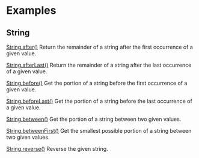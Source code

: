 # Examples

## String

[String.after()](https://github.com/filipprober/support/tree/0.x/example/string_after.dart)
Return the remainder of a string after the first occurrence of a given value.

[String.afterLast()](https://github.com/filipprober/support/tree/0.x/example/string_after_last.dart)
Return the remainder of a string after the last occurrence of a given value.

[String.before()](https://github.com/filipprober/support/tree/0.x/example/string_before.dart)
Get the portion of a string before the first occurrence of a given value.

[String.beforeLast()](https://github.com/filipprober/support/tree/0.x/example/string_before_last.dart)
Get the portion of a string before the last occurrence of a given value.

[String.between()](https://github.com/filipprober/support/tree/0.x/example/string_between.dart)
Get the portion of a string between two given values.

[String.betweenFirst()](https://github.com/filipprober/support/tree/0.x/example/string_between_first.dart)
Get the smallest possible portion of a string between two given values.

[String.reverse()](https://github.com/filipprober/support/tree/0.x/example/string_reverse.dart)
Reverse the given string.


